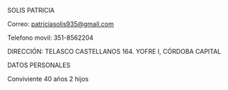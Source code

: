 SOLIS PATRICIA
 
Correo: patriciasolis935@gmail.com

 
Telefono movil: 351-8562204

DIRECCIÓN: TELASCO CASTELLANOS 164. YOFRE I, CÓRDOBA CAPITAL

DATOS PERSONALES
 
Conviviente
40 años
2 hijos
